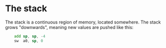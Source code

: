 # The stack

The stack is a continuous region of memory, located somewhere. The stack grows "downwards", meaning new values are pushed like this:
```asm
    add sp, sp, -4
    sw  a0, sp, 0 

```


